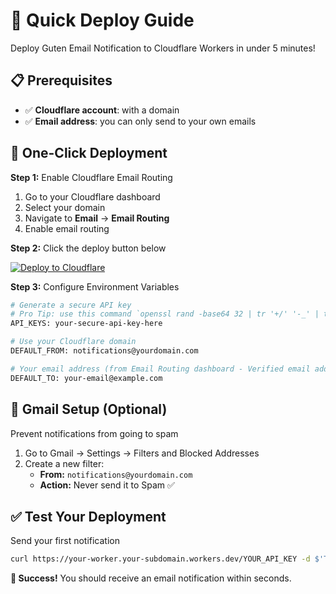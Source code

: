 # 🚀 Quick Deploy Guide

Deploy Guten Email Notification to Cloudflare Workers in under 5 minutes!

## 📋 Prerequisites

- ✅ **Cloudflare account**: with a domain
- ✅ **Email address**: you can only send to your own emails

## 🚀 One-Click Deployment

**Step 1:** Enable Cloudflare Email Routing
1. Go to your Cloudflare dashboard
2. Select your domain
3. Navigate to **Email** → **Email Routing**
4. Enable email routing

**Step 2:** Click the deploy button below

[![Deploy to Cloudflare](https://deploy.workers.cloudflare.com/button)](https://deploy.workers.cloudflare.com/?url=https://github.com/gutenye/email-notification)

**Step 3:** Configure Environment Variables

```bash
# Generate a secure API key
# Pro Tip: use this command `openssl rand -base64 32 | tr '+/' '-_' | tr -d '='`
API_KEYS: your-secure-api-key-here

# Use your Cloudflare domain
DEFAULT_FROM: notifications@yourdomain.com

# Your email address (from Email Routing dashboard - Verified email addresses)
DEFAULT_TO: your-email@example.com
```

## 📧 Gmail Setup (Optional)

Prevent notifications from going to spam

1. Go to Gmail → Settings → Filters and Blocked Addresses
2. Create a new filter:
   - **From:** `notifications@yourdomain.com`
   - **Action:** Never send it to Spam ✅

## ✅ Test Your Deployment

Send your first notification

```bash
curl https://your-worker.your-subdomain.workers.dev/YOUR_API_KEY -d $'Test Notification\nHello from Guten Email Notification!'
```

**🎉 Success!** You should receive an email notification within seconds.